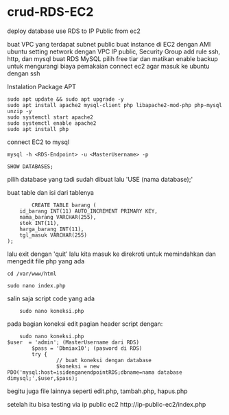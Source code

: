 # crud-RDS-EC2
deploy database use RDS to IP Public from ec2


 buat VPC yang terdapat subnet public
 buat instance di EC2 dengan AMI ubuntu
 setting network dengan VPC IP public, Security Group add rule ssh, http, dan mysql
 buat RDS MySQL pilih free tiar dan matikan enable backup untuk mengurangi biaya pemakaian
 connect ec2 agar masuk ke ubuntu dengan ssh



 Instalation Package APT
 ```
sudo apt update && sudo apt upgrade -y
sudo apt install apache2 mysql-client php libapache2-mod-php php-mysql unzip -y
sudo systemctl start apache2
sudo systemctl enable apache2
sudo apt install php
```

connect EC2 to mysql
```
mysql -h <RDS-Endpoint> -u <MasterUsername> -p
```

```
SHOW DATABASES;
```
pilih database yang tadi sudah dibuat lalu 'USE (nama database);'

buat table dan isi dari tablenya
```
	    CREATE TABLE barang (
    id_barang INT(11) AUTO_INCREMENT PRIMARY KEY,
    nama_barang VARCHAR(255),
    stok INT(11),
    harga_barang INT(11),
    tgl_masuk VARCHAR(255)
);
```

lalu exit dengan 'quit' lalu kita masuk ke direkroti untuk memindahkan dan mengedit file php yang ada
```
cd /var/www/html
```
```
sudo nano index.php
```
salin saja script code yang ada


```
    sudo nano koneksi.php
```
pada bagian koneksi edit pagian header script dengan:
```
    sudo nano koneksi.php
$user  = 'admin'; (MasterUsername dari RDS)
        $pass = 'Dbmiax10'; (pasword di RDS)
        try {
                // buat koneksi dengan database
                $koneksi = new PDO('mysql:host=isidenganendpointRDS;dbname=nama database dimysql;',$user,$pass);
```
begitu juga file lainnya seperti edit.php, tambah.php, hapus.php


setelah itu bisa testing via ip public ec2
http://ip-public-ec2/index.php


